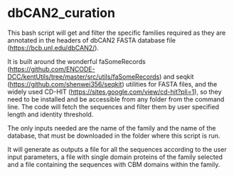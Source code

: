 # dbCAN2_curation
This bash script will get and filter the specific families required as they are annotated in the headers of dbCAN2 FASTA database file (https://bcb.unl.edu/dbCAN2/).

It is built around the wonderful faSomeRecords (https://github.com/ENCODE-DCC/kentUtils/tree/master/src/utils/faSomeRecords) and seqkit (https://github.com/shenwei356/seqkit) utilities for FASTA files, and the widely used CD-HIT (https://sites.google.com/view/cd-hit?pli=1), so they need to be installed and be accessible from any folder from the command line. The code will fetch the sequences and filter them by user specified length and identity threshold.

The only inputs needed are the name of the family and the name of the database, that must be downloaded in the folder where this script is run.

It will generate as outputs a file for all the sequences according to the user input parameters, a file with single domain proteins of the family selected and a file containing the sequences with CBM domains within the family.
